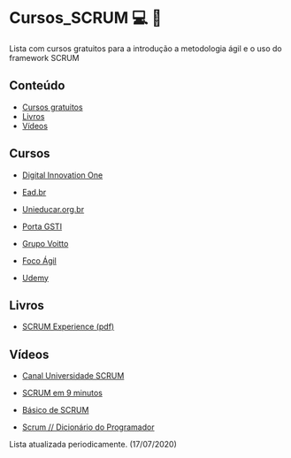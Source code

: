 # Cursos_SCRUM 💻 📓
Lista com cursos gratuitos para a introdução a metodologia ágil e o uso do framework SCRUM

## Conteúdo

<!-- 
	generated by readme-toc
	npm i -g readme-toc
	to generate just run `toc`
-->

<!-- toc -->

  
  * [Cursos gratuitos](#cursos)
  * [Livros](#livros)
  * [Vídeos](#vídeos)

<!-- toc stop -->


## Cursos

- [Digital Innovation One](https://digitalinnovation.one/sign-in?redirect=/course/projetos-ageis-com-scrum/learning/aea1ea26-fd56-417d-8272-6e15253f4405/)

- [Ead.br](https://loja.ead.br/curso-gratis/metodologia-de-desenvolvimento-agil?gclid=CjwKCAjwxLH3BRApEiwAqX9arbgbNdXH0hTVGdOh-mQwlxwEC5PF5_JZuRlKK6KWyW8Pbh3pbOMVjBoCOAMQAvD_BwE)

- [Unieducar.org.br](https://unieducar.org.br/catalogo/curso-gratis/formacao-completa-em-scrum-planejamento-e-gestao-agil-de-projetos-gratuito)

- [Porta GSTI](https://www.portalgsti.com.br/cursos/curso-gratuito-online-de-scrum/)

- [Grupo Voitto](https://www.voitto.com.br/digital/introducao-agile-scrum)

- [Foco Ágil](http://www.focoagil.com.br/?gclid=CjwKCAjwmMX4BRAAEiwA-zM4JlKXrPFrDnZasMsCoYo3EIvQdF8cmW_mv3JWHdqunu89aA14EYtqsxoCqg0QAvD_BwE)

- [Udemy](https://www.udemy.com/course/curso-scrum-basico-para-todos/)

## Livros

- [SCRUM Experience (pdf)](https://www.rildosan.com/2009/06/scrum-experience-o-tutorial-scrum.html)

## Vídeos


- [Canal Universidade SCRUM](https://www.youtube.com/channel/UCovFs23papMp3rx6bJ1ordA)

- [SCRUM em 9 minutos](https://www.youtube.com/watch?v=XfvQWnRgxG0)

- [Básico de SCRUM](https://www.youtube.com/watch?v=o34Vj3O-mN4)

- [Scrum // Dicionário do Programador](https://www.youtube.com/watch?v=3aCww_1RnL0)




Lista atualizada periodicamente. (17/07/2020)


